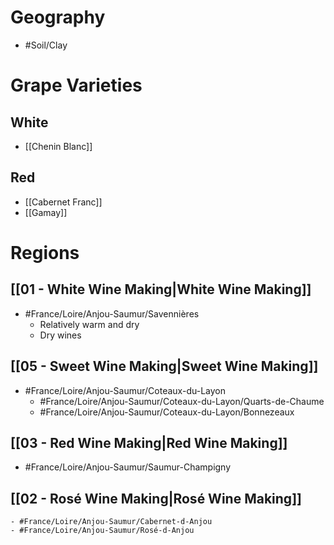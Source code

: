 # Geography
- #Soil/Clay
# Grape Varieties
## White
- [[Chenin Blanc]]
## Red
- [[Cabernet Franc]]
- [[Gamay]]
# Regions
## [[01 - White Wine Making|White Wine Making]]
- #France/Loire/Anjou-Saumur/Savennières
	- Relatively warm and dry
	- Dry wines
## [[05 - Sweet Wine Making|Sweet Wine Making]]
- #France/Loire/Anjou-Saumur/Coteaux-du-Layon
	- #France/Loire/Anjou-Saumur/Coteaux-du-Layon/Quarts-de-Chaume
	- #France/Loire/Anjou-Saumur/Coteaux-du-Layon/Bonnezeaux
## [[03 - Red Wine Making|Red Wine Making]]
- #France/Loire/Anjou-Saumur/Saumur-Champigny
## [[02 - Rosé Wine Making|Rosé Wine Making]]
	- #France/Loire/Anjou-Saumur/Cabernet-d-Anjou
	- #France/Loire/Anjou-Saumur/Rosé-d-Anjou